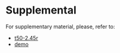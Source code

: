 # Supplemental
For supplementary material, please, refer to:
* [t50-2.45r](https://github.com/nbrito/source/tree/master/c/t50/2.45r)
* [demo](https://www.youtube.com/watch?v=NwhccMB1cpI)
